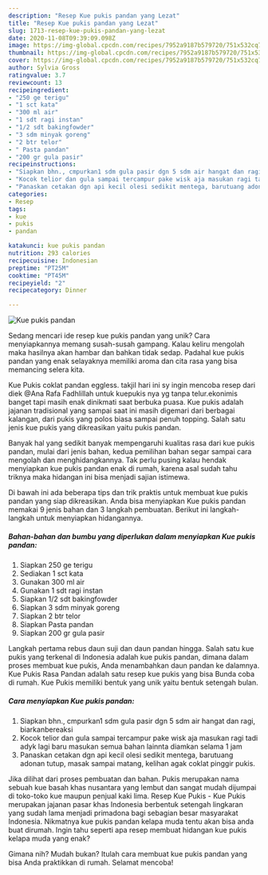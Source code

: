 ```yaml
---
description: "Resep Kue pukis pandan yang Lezat"
title: "Resep Kue pukis pandan yang Lezat"
slug: 1713-resep-kue-pukis-pandan-yang-lezat
date: 2020-11-08T09:39:09.098Z
image: https://img-global.cpcdn.com/recipes/7952a9187b579720/751x532cq70/kue-pukis-pandan-foto-resep-utama.jpg
thumbnail: https://img-global.cpcdn.com/recipes/7952a9187b579720/751x532cq70/kue-pukis-pandan-foto-resep-utama.jpg
cover: https://img-global.cpcdn.com/recipes/7952a9187b579720/751x532cq70/kue-pukis-pandan-foto-resep-utama.jpg
author: Sylvia Gross
ratingvalue: 3.7
reviewcount: 13
recipeingredient:
- "250 ge terigu"
- "1 sct kata"
- "300 ml air"
- "1 sdt ragi instan"
- "1/2 sdt bakingfowder"
- "3 sdm minyak goreng"
- "2 btr telor"
- " Pasta pandan"
- "200 gr gula pasir"
recipeinstructions:
- "Siapkan bhn., cmpurkan1 sdm gula pasir dgn 5 sdm air hangat dan ragi, biarkanbereaksi"
- "Kocok telior dan gula sampai tercampur pake wisk aja masukan ragi tadi adyk lagi baru masukan semua bahan lainnta diamkan selama 1 jam"
- "Panaskan cetakan dgn api kecil olesi sedikit mentega, barutuang adonan tutup, masak sampai matang, kelihan agak coklat pinggir pukis."
categories:
- Resep
tags:
- kue
- pukis
- pandan

katakunci: kue pukis pandan 
nutrition: 293 calories
recipecuisine: Indonesian
preptime: "PT25M"
cooktime: "PT45M"
recipeyield: "2"
recipecategory: Dinner

---
```



![Kue pukis pandan](https://img-global.cpcdn.com/recipes/7952a9187b579720/751x532cq70/kue-pukis-pandan-foto-resep-utama.jpg)

Sedang mencari ide resep kue pukis pandan yang unik? Cara menyiapkannya memang susah-susah gampang. Kalau keliru mengolah maka hasilnya akan hambar dan bahkan tidak sedap. Padahal kue pukis pandan yang enak selayaknya memiliki aroma dan cita rasa yang bisa memancing selera kita.

Kue Pukis coklat pandan eggless. takjil hari ini sy ingin mencoba resep dari diek @Ana Rafa Fadhlillah untuk kuepukis nya yg tanpa telur.ekonimis banget tapi masih enak dinikmati saat berbuka puasa. Kue pukis adalah jajanan tradisional yang sampai saat ini masih digemari dari berbagai kalangan, dari pukis yang polos biasa sampai penuh topping. Salah satu jenis kue pukis yang dikreasikan yaitu pukis pandan.

Banyak hal yang sedikit banyak mempengaruhi kualitas rasa dari kue pukis pandan, mulai dari jenis bahan, kedua pemilihan bahan segar sampai cara mengolah dan menghidangkannya. Tak perlu pusing kalau hendak menyiapkan kue pukis pandan enak di rumah, karena asal sudah tahu triknya maka hidangan ini bisa menjadi sajian istimewa.


Di bawah ini ada beberapa tips dan trik praktis untuk membuat kue pukis pandan yang siap dikreasikan. Anda bisa menyiapkan Kue pukis pandan memakai 9 jenis bahan dan 3 langkah pembuatan. Berikut ini langkah-langkah untuk menyiapkan hidangannya.

<!--inarticleads1-->

##### Bahan-bahan dan bumbu yang diperlukan dalam menyiapkan Kue pukis pandan:

1. Siapkan 250 ge terigu
1. Sediakan 1 sct kata
1. Gunakan 300 ml air
1. Gunakan 1 sdt ragi instan
1. Siapkan 1/2 sdt bakingfowder
1. Siapkan 3 sdm minyak goreng
1. Siapkan 2 btr telor
1. Siapkan  Pasta pandan
1. Siapkan 200 gr gula pasir


Langkah pertama rebus daun suji dan daun pandan hingga. Salah satu kue pukis yang terkenal di Indonesia adalah kue pukis pandan, dimana dalam proses membuat kue pukis, Anda menambahkan daun pandan ke dalamnya. Kue Pukis Rasa Pandan adalah satu resep kue pukis yang bisa Bunda coba di rumah. Kue Pukis memiliki bentuk yang unik yaitu bentuk setengah bulan. 

<!--inarticleads2-->

##### Cara menyiapkan Kue pukis pandan:

1. Siapkan bhn., cmpurkan1 sdm gula pasir dgn 5 sdm air hangat dan ragi, biarkanbereaksi
1. Kocok telior dan gula sampai tercampur pake wisk aja masukan ragi tadi adyk lagi baru masukan semua bahan lainnta diamkan selama 1 jam
1. Panaskan cetakan dgn api kecil olesi sedikit mentega, barutuang adonan tutup, masak sampai matang, kelihan agak coklat pinggir pukis.


Jika dilihat dari proses pembuatan dan bahan. Pukis merupakan nama sebuah kue basah khas nusantara yang lembut dan sangat mudah dijumpai di toko-toko kue maupun penjual kaki lima. Resep Kue Pukis - Kue Pukis merupakan jajanan pasar khas Indonesia berbentuk setengah lingkaran yang sudah lama menjadi primadona bagi sebagian besar masyarakat Indonesia. Nikmatnya kue pukis pandan kelapa muda tentu akan bisa anda buat dirumah. Ingin tahu seperti apa resep membuat hidangan kue pukis kelapa muda yang enak? 

Gimana nih? Mudah bukan? Itulah cara membuat kue pukis pandan yang bisa Anda praktikkan di rumah. Selamat mencoba!
